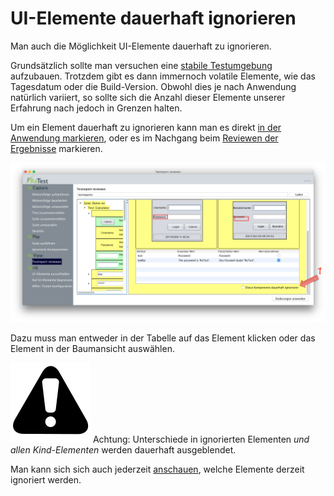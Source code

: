 UI-Elemente dauerhaft ignorieren
================================

Man auch die Möglichkeit UI-Elemente dauerhaft zu ignorieren.

Grundsätzlich sollte man versuchen eine [stabile Testumgebung](/testprozess/stabile-testumgebung.md) aufzubauen.
Trotzdem gibt es dann immernoch volatile Elemente, wie das Tagesdatum oder die Build-Version.
Obwohl dies je nach Anwendung natürlich variiert, so sollte sich die Anzahl dieser Elemente unserer Erfahrung nach jedoch in Grenzen halten.

Um ein Element dauerhaft zu ignorieren kann man es direkt [in der Anwendung markieren](../replay/komponenten-ignorieren.md), 
oder es im Nachgang beim [Reviewen der Ergebnisse](index.md) markieren.

![GUI Screenshot UI Elemente ignorieren](ui-elemente-ignorieren-1.png)

Dazu muss man entweder in der Tabelle auf das Element klicken oder das Element in der Baumansicht auswählen.

![Warning](../../icons/warning.png) Achtung: Unterschiede in ignorierten Elementen *und allen Kind-Elementen* werden dauerhaft ausgeblendet.

Man kann sich sich auch jederzeit [anschauen](../replay/komponenten-ignorieren.md), welche Elemente derzeit ignoriert werden.
